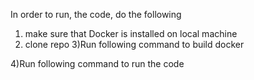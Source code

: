 In order to run, the code, do the following

1) make sure that Docker is installed on local machine
2) clone repo
3)Run following command to build docker

4)Run following command to run the code

